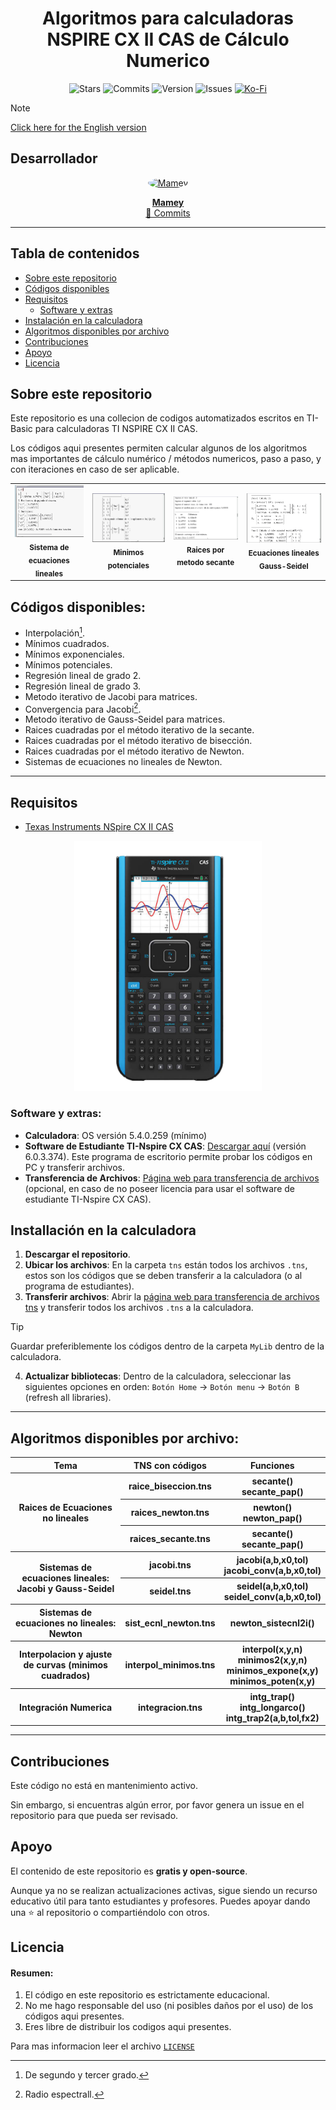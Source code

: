 <p align="center">
    <h1 align="center">Algoritmos para calculadoras NSPIRE CX II CAS de Cálculo Numerico</h1>
</p>

<p align="center">
    <img src="https://img.shields.io/github/stars/ImMamey/numeric-calc-ticxinspireII-code?color=white" alt="Stars"/>
    <img src="https://img.shields.io/github/commit-activity/t/ImMamey/numeric-calc-ticxinspireII-code?color=white" alt="Commits"/>
    <img src="https://img.shields.io/github/v/release/ImMamey/numeric-calc-ticxinspireII-code?color=white" alt="Version"/>
    <img src="https://img.shields.io/github/issues/ImMamey/numeric-calc-ticxinspireII-code?color=white" alt="Issues"/>
    <a href="https://ko-fi.com/immamey">
        <img src="https://img.shields.io/badge/Ko--fi-F16061?style=flat-square&logo=ko-fi&logoColor=white" alt="Ko-Fi"/>
    </a>
</p>

>[!NOTE]
> [Click here for the English version](/resources/READMEN.md)

## Desarrollador
<p align="center">
  <a href="https://github.com/ImMamey" rel="nofollow">
    <img src="https://avatars.githubusercontent.com/u/32584037?v=4" width="150px;" alt="Mamey" style="border-radius:50%;">
  </a>
</p>
<p align="center">
  <a href="https://github.com/ImMamey" rel="nofollow"><b>Mamey</b></a><br>
  <a href="https://github.com/ImMamey/numeric-calc-ticxinspireII-code/commits?author=ImMamey" title="Commits">📖 Commits</a>
</p>

---
## Tabla de contenidos
- [Sobre este repositorio](#sobre-este-repositorio)
- [Códigos disponibles](#códigos-disponibles)
- [Requisitos](#requisitos)
  - [Software y extras](#software-y-extras)
- [Instalación en la calculadora](#installación-en-la-calculadora)
- [Algoritmos disponibles por archivo](#contenido-de-cada-archivo-tns-respecto-al-tema)
- [Contribuciones](#contribuciones)
- [Apoyo](#aopoyo)
- [Licencia](#licencia)

## Sobre este repositorio


Este repositorio es una collecion de codigos automatizados escritos en TI-Basic para calculadoras TI NSPIRE CX II CAS.

Los códigos aqui presentes permiten calcular algunos de los algoritmos mas importantes de cálculo numérico / métodos numericos, paso a paso, y con iteraciones en caso de ser aplicable.

<table align="center" border="0">
<tr>
    <td align="center"><img src="resources\images\example.png" width="300px;" alt="" style="max-width:100%;"><br><sub><b>Sistema de ecuaciones lineales</b></sub></td>
    <td align="center"><img src="resources\images\example2.png" width="330px;" alt="" style="max-width:100%;"><br><sub><b>Minimos potenciales</b></sub></td>
    <td align="center"><img src="resources\images\example3.png" width="350px;" alt="" style="max-width:100%;"><br><sub><b>Raices por metodo secante</b></sub></td>
    <td align="center"><img src="resources\images\example4.png" width="350px;" alt="" style="max-width:100%;"><br><sub><b>Ecuaciones lineales Gauss-Seidel</b></sub></td>
</tr>
</table>


## Códigos disponibles:
* Interpolación[^1].
* Mínimos cuadrados.
* Mínimos exponenciales.
* Mínimos potenciales.
* Regresión lineal de grado 2.
* Regresión lineal de grado 3.
* Metodo iterativo de Jacobi para matrices.
* Convergencia para Jacobi[^2].
* Metodo iterativo de Gauss-Seidel para matrices.
* Raices cuadradas por el método iterativo de la secante.
* Raices cuadradas por el método iterativo de bisección.
* Raices cuadradas por el método iterativo de Newton.
* Sistemas de ecuaciones no lineales de Newton.

[^1]: De segundo y tercer grado.
[^2]: Radio espectrall.

---

## Requisitos
* [Texas Instruments NSpire CX II CAS](https://education.ti.com/en/products/calculators/graphing-calculators/ti-nspire-cx-ii-cx-ii-cas)
<p align="center">
    <img src="resources\images\calc.png" title="calculator" width="300">
</p>

### Software y extras:
* **Calculadora**: OS versión 5.4.0.259 (mínimo)
* **Software de Estudiante TI-Nspire CX CAS**: [Descargar aquí](https://education.ti.com/en/software/details/en/36BE84F974E940C78502AA47492887AB/ti-nspirecxcas_pc_full) (versión 6.0.3.374). Este programa de escritorio permite probar los códigos en PC y transferir archivos.
* **Transferencia de Archivos**: [Página web para transferencia de archivos](https://nspireconnect.ti.com/nsc/file-transfer) (opcional, en caso de no poseer licencia para usar el software de estudiante TI-Nspire CX CAS).

## Installación en la calculadora

1. **Descargar el repositorio**.
2. **Ubicar los archivos**: En la carpeta `tns` están todos los archivos `.tns`, estos son los códigos que se deben transferir a la calculadora (o al programa de estudiantes).
3. **Transferir archivos**: Abrir la [página web para transferencia de archivos tns](https://nspireconnect.ti.com/nsc/file-transfer) y transferir todos los archivos `.tns` a la calculadora.
   
> [!TIP]
> Guardar preferiblemente los códigos dentro de la carpeta `MyLib` dentro de la calculadora.

4. **Actualizar bibliotecas**: Dentro de la calculadora, seleccionar las siguientes opciones en orden: `Botón Home` → `Botón menu` → `Botón B` (refresh all libraries).

---

## Algoritmos disponibles por archivo:



<table style="width:100%">
    <tr>
       <th> Tema </th>
       <th> TNS con códigos </th> 
       <th> Funciones</th>
    </tr>
    <tr>
        <th rowspan="3">Raices de Ecuaciones no lineales</th>
        <th> raice_biseccion.tns </th>
        <th> secante()<br> secante_pap()</th>
    </tr>
    <tr>
        <th>raices_newton.tns</th>
        <th>newton() <br> newton_pap() </th>
    </tr>
    <tr>
        <th>raices_secante.tns</th>
        <th>secante() <br> secante_pap()</th>
    </tr>
    <tr>
        <th rowspan="2"> Sistemas de ecuaciones lineales: Jacobi y Gauss-Seidel</th>
        <th> jacobi.tns  </th>
        <th> jacobi(a,b,x0,tol) <br> jacobi_conv(a,b,x0,tol)</th>
    </tr>
    <tr>
        <th> seidel.tns </th>
        <th> seidel(a,b,x0,tol) <br> seidel_conv(a,b,x0,tol)</th>
    </tr>
    <tr>
        <th> Sistemas de ecuaciones no lineales: Newton</th>
        <th>sist_ecnl_newton.tns</th>
        <th>newton_sistecnl2i()</th>
    </tr>
    <tr>
        <th>Interpolacion y ajuste de curvas (minimos cuadrados)</th>
        <th>interpol_minimos.tns</th>
        <th>
        interpol(x,y,n) <br> minimos2(x,y,n) <br> minimos_expone(x,y) <br> minimos_poten(x,y) 
        </th>
    </tr>
    <tr>
        <th>Integración Numerica</th>
        <th> integracion.tns</th>
        <th> intg_trap() <br> intg_longarco() <br> intg_trap2(a,b,tol,fx2)</th>
    </tr>
</table>

---
## Contribuciones

Este código no está en mantenimiento activo.

Sin embargo, si encuentras algún error, por favor genera un issue en el repositorio para que pueda ser revisado.

## Apoyo

El contenido de este repositorio es **gratis y open-source**. 

Aunque ya no se realizan actualizaciones activas, sigue siendo un recurso educativo útil para tanto estudiantes y profesores. Puedes apoyar dando una ⭐ al repositorio o compartiéndolo con otros.

## Licencia
#### Resumen:
 1. El código en este repositorio es estrictamente educacional.
 2. No me hago responsable del uso (ni posibles daños por el uso) de los códigos aqui presentes.
 3. Eres libre de distribuir los codigos aqui presentes.

 Para mas informacion leer el archivo [`LICENSE`](resources/legal/LICENSE)